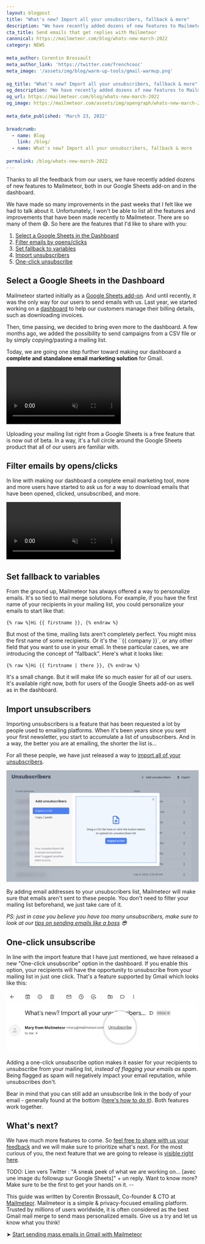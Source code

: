 ```yaml
---
layout: blogpost
title: "What's new? Import all your unsubscribers, fallback & more"
description: "We have recently added dozens of new features to Mailmeteor, both in our Google Sheets add-on and in the dashboard. While we generally don't make release notes like this, we have made so many improvements in the past weeks that I felt like we had to talk about it."
cta_title: Send emails that get replies with Mailmeteor
canonical: https://mailmeteor.com/blog/whats-new-march-2022
category: NEWS

meta_author: Corentin Brossault
meta_author_link: 'https://twitter.com/frenchcooc'
meta_image: '/assets/img/blog/warm-up-tools/gmail-warmup.png'

og_title: "What's new? Import all your unsubscribers, fallback & more"
og_description: "We have recently added dozens of new features to Mailmeteor, both in our Google Sheets add-on and in the dashboard. While we generally don't make release notes like this, we have made so many improvements in the past weeks that I felt like we had to talk about it."
og_url: https://mailmeteor.com/blog/whats-new-march-2022
og_image: https://mailmeteor.com/assets/img/opengraph/whats-new-march-2022.jpg

meta_date_published: 'March 23, 2022'

breadcrumb:
  - name: Blog
    link: /blog/
  - name: What's new? Import all your unsubscribers, fallback & more

permalink: /blog/whats-new-march-2022
---
```


Thanks to all the feedback from our users, we have recently added dozens of new features to Mailmeteor, both in our Google Sheets add-on and in the dashboard.

We have made so many improvements in the past weeks that I felt like we had to talk about it. Unfortunately, I won't be able to list all the features and improvements that have been made recently to Mailmeteor. There are so many of them 😅. So here are the features that I'd like to share with you:

1. [Select a Google Sheets in the Dashboard](#select-a-google-sheets-in-the-dashboard)
1. [Filter emails by opens/clicks](#filter-emails-by-opensclicks)
1. [Set fallback to variables](#set-fallback-to-variables)
1. [Import unsubscribers](#import-unsubscribers)
1. [One-click unsubscribe](#one-click-unsubscribe)

## Select a Google Sheets in the Dashboard

Mailmeteor started initially as a [Google Sheets add-on](https://workspace.google.com/marketplace/app/mailmeteor_for_gmail/1008170693301). And until recently, it was the only way for our users to send emails with us. Last year, we started working on a [dashboard](https://dashboard.mailmeteor.com) to help our customers manage their billing details, such as downloading invoices.

Then, time passing, we decided to bring even more to the dashboard. A few months ago, we added the possibility to send campaigns from a CSV file or by simply copying/pasting a mailing list.

Today, we are going one step further toward making our dashboard a **complete and standalone email marketing solution** for Gmail.

<video autoplay muted loop playsinline>
  <source src="/assets/video/blog/whats-new-march-2022/dashboard-select-google-sheets.mp4">
</video>

Uploading your mailing list right from a Google Sheets is a free feature that is now out of beta. In a way, it's a full circle around the Google Sheets product that all of our users are familiar with.

## Filter emails by opens/clicks

In line with making our dashboard a complete email marketing tool, more and more users have started to ask us for a way to download emails that have been opened, clicked, unsubscribed, and more.

<video autoplay muted loop playsinline>
  <source src="/assets/video/blog/whats-new-march-2022/dashboard-filter-emails.mp4">
</video>

## Set fallback to variables

From the ground up, Mailmeteor has always offered a way to personalize emails. It's so tied to mail merge solutions. For example, if you have the first name of your recipients in your mailing list, you could personalize your emails to start like that:

```
{% raw %}Hi {{ firstname }}, {% endraw %}
```

But most of the time, mailing lists aren't completely perfect. You might miss the first name of some recipients. Or it's the ``{{ company }}`, or any other field that you want to use in your email. In these particular cases, we are introducing the concept of "fallback". Here's what it looks like:

```
{% raw %}Hi {{ firstname | there }}, {% endraw %}
```

It's a small change. But it will make life so much easier for all of our users. It's available right now, both for users of the Google Sheets add-on as well as in the dashboard.

## Import unsubscribers

Importing unsubscribers is a feature that has been requested a lot by people used to emailing platforms. When it's been years since you sent your first newsletter, you start to accumulate a list of unsubscribers. And in a way, the better you are at emailing, the shorter the list is...

For all these people, we have just released a way to [import all of your unsubscribers](https://dashboard.mailmeteor.com/unsubscribers).

[![Import unsubscribers from Mailmeteor's dashboard](/assets/img/blog/whats-new-march-2022/dashboard-import-unsubscribers.png)](https://dashboard.mailmeteor.com/unsubscribers)

By adding email addresses to your unsubscribers list, Mailmeteor will make sure that emails aren't sent to these people. You don't need to filter your mailing list beforehand, we just take care of it.

_PS: just in case you believe you have too many unsubscribers, make sure to look at our [tips on sending emails like a boss](/blog/emailing-like-a-boss) 😎_

## One-click unsubscribe

In line with the import feature that I have just mentioned, we have released a new "One-click unsubscribe" option in the dashboard. If you enable this option, your recipients will have the opportunity to unsubscribe from your mailing list in just one click. That's a feature supported by Gmail which looks like this:

![One-click unsubscribe in Gmail](/assets/img/blog/whats-new-march-2022/one-click-unsubscribe-gmail.jpg)

Adding a one-click unsubscribe option makes it easier for your recipients to unsubscribe from your mailing list, _instead of flagging your emails as spam_. Being flagged as spam will negatively impact your email reputation, while unsubscribes don't.

Bear in mind that you can still add an unsubscribe link in the body of your email - generally found at the bottom ([here's how to do it](https://support.mailmeteor.com/introduction/advanced/unsubscribe-link)). Both features work together.

## What's next?

We have much more features to come. So [feel free to share with us your feedback](https://forms.gle/JcDxU5RTDUEdhwHD6) and we will make sure to prioritize what's next. For the most curious of you, the next feature that we are going to release is [visible right here](https://twitter.com/mailmeteor/).

TODO: Lien vers Twitter : "A sneak peek of what we are working on... [avec une image du followup sur Google Sheets]" + un reply. Want to know more? Make sure to be the first to get your hands on it. --

<div class="blogpost-endnote">
  <p>This guide was written by Corentin Brossault, Co-founder & CTO at <a href="/">Mailmeteor</a>. Mailmeteor is a simple & privacy-focused emailing platform. Trusted by millions of users worldwide, it is often considered as the best Gmail mail merge to send mass personalized emails. Give us a try and let us know what you think!</p>

  <p>➤ <a href="/" class="font-weight-bold">Start sending mass emails in Gmail with Mailmeteor</a></p>
</div>
